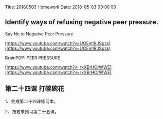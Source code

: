 Title: 20180503 Homework
Date: 2018-05-03 00:00:00


## Identify ways of refusing negative peer pressure.

Say No to Negative Peer Pressure

[https://www.youtube.com/watch?v=UOEmtRJSgzs](https://www.youtube.com/watch?v=UOEmtRJSgzs)





BrainPOP: PEER PRESSURE

[https://www.youtube.com/watch?v=rxXBrHCrWWE](https://www.youtube.com/watch?v=rxXBrHCrWWE)





## 第二十四课 打碗碗花

1、完成第二十四课练习本。

2、按要求预习第二十五课。
